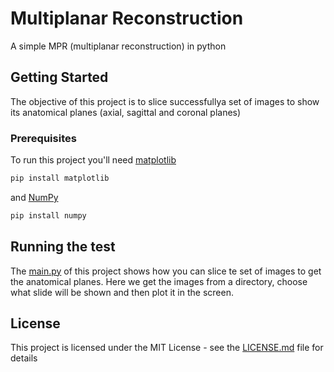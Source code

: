 # Multiplanar Reconstruction

A simple MPR (multiplanar reconstruction) in python

## Getting Started

The objective of this project is to slice successfullya set of images to show its anatomical planes (axial, sagittal and coronal planes)

### Prerequisites

To run this project you'll need [matplotlib](https://matplotlib.org/)

```bash
pip install matplotlib
```

and [NumPy](https://numpy.org/)

```bash
pip install numpy
```
## Running the test

The [main.py](/src/main.py) of this project shows how you can slice te set of images to get the anatomical planes. Here we get the images from a directory, choose what slide will be shown and then plot it in the screen.

## License

This project is licensed under the MIT License - see the [LICENSE.md](/LICENSE) file for details
